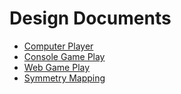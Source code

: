 # Design Documents

* [Computer Player](ComputerPlayer.md)
* [Console Game Play](ConsoleGamePlay.md)
* [Web Game Play](WebGamePlay.md)
* [Symmetry Mapping](Symmetry.md)
